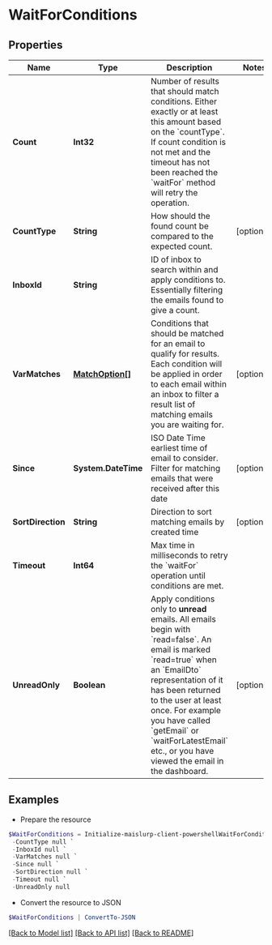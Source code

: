 # WaitForConditions
## Properties

Name | Type | Description | Notes
------------ | ------------- | ------------- | -------------
**Count** | **Int32** | Number of results that should match conditions. Either exactly or at least this amount based on the &#x60;countType&#x60;. If count condition is not met and the timeout has not been reached the &#x60;waitFor&#x60; method will retry the operation. | 
**CountType** | **String** | How should the found count be compared to the expected count. | [optional] 
**InboxId** | **String** | ID of inbox to search within and apply conditions to. Essentially filtering the emails found to give a count. | 
**VarMatches** | [**MatchOption[]**](MatchOption) | Conditions that should be matched for an email to qualify for results. Each condition will be applied in order to each email within an inbox to filter a result list of matching emails you are waiting for. | [optional] 
**Since** | **System.DateTime** | ISO Date Time earliest time of email to consider. Filter for matching emails that were received after this date | [optional] 
**SortDirection** | **String** | Direction to sort matching emails by created time | [optional] 
**Timeout** | **Int64** | Max time in milliseconds to retry the &#x60;waitFor&#x60; operation until conditions are met. | 
**UnreadOnly** | **Boolean** | Apply conditions only to **unread** emails. All emails begin with &#x60;read&#x3D;false&#x60;. An email is marked &#x60;read&#x3D;true&#x60; when an &#x60;EmailDto&#x60; representation of it has been returned to the user at least once. For example you have called &#x60;getEmail&#x60; or &#x60;waitForLatestEmail&#x60; etc., or you have viewed the email in the dashboard. | [optional] 

## Examples

- Prepare the resource
```powershell
$WaitForConditions = Initialize-maislurp-client-powershellWaitForConditions  -Count null `
 -CountType null `
 -InboxId null `
 -VarMatches null `
 -Since null `
 -SortDirection null `
 -Timeout null `
 -UnreadOnly null
```

- Convert the resource to JSON
```powershell
$WaitForConditions | ConvertTo-JSON
```

[[Back to Model list]](../README#documentation-for-models) [[Back to API list]](../README#documentation-for-api-endpoints) [[Back to README]](../README)

